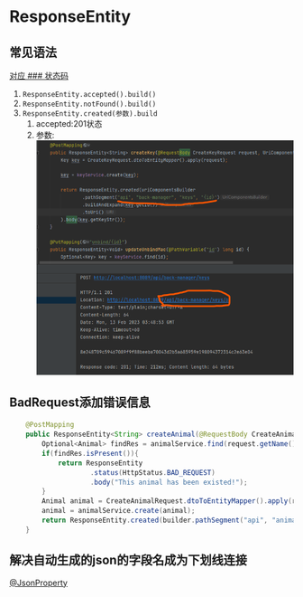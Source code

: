 # ResponseEntity

## 常见语法
[对应 ### 状态码](../../服务器网络/域名和网址以及超文本传输协议/超文本传输协议.md)

1. `ResponseEntity.accepted().build()`
2. `ResponseEntity.notFound().build()`
3. `ResponseEntity.created(参数).build`  
   1. accepted:201状态
   2. 参数:
        ![](2023-02-13-04-49-50.png)

## BadRequest添加错误信息

```java
    @PostMapping
    public ResponseEntity<String> createAnimal(@RequestBody CreateAnimalRequest request, UriComponentsBuilder builder) {
        Optional<Animal> findRes = animalService.find(request.getName());
        if(findRes.isPresent()){
            return ResponseEntity
                    .status(HttpStatus.BAD_REQUEST)
                    .body("This animal has been existed!");
        }
        Animal animal = CreateAnimalRequest.dtoToEntityMapper().apply(request);
        animal = animalService.create(animal);
        return ResponseEntity.created(builder.pathSegment("api", "animals", "{name}").buildAndExpand(animal.getName()).toUri()).build();
    }
```

## 解决自动生成的json的字段名成为下划线连接

[@JsonProperty](@JsonProperty.md)
